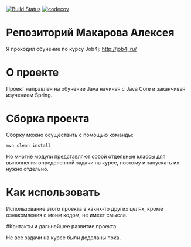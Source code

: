 [![Build Status](https://travis-ci.org/Lightbass/job4j.svg?branch=master)](https://travis-ci.com/Lightbass/job4j)
[![codecov](https://codecov.io/gh/Lightbass/job4j/branch/master/graph/badge.svg)](https://codecov.io/gh/Lightbass/job4j)

# Репозиторий Макарова Алексея

Я проходил обучение по курсу Job4j:
http://job4j.ru/

# О проекте

Проект направлен на обучение Java начиная с Java Core и заканчивая изучением Spring.

# Сборка проекта

Сборку можно осуществить с помощью команды:

```mvn clean install```

Но многие модули представляют собой отдельные классы для выполнения определенной задачи на курсе, поэтому
и запускать их нужно отдельно.

# Как использовать

Использование этого проекта в каких-то других целях, кроме ознакомления с моим кодом, не имеет смысла.

#Контакты и дальнейшее развитие проекта

Не все задачи на курсе были доделаны пока.
